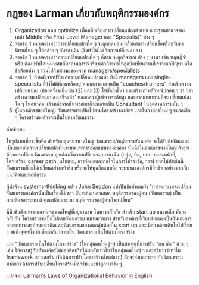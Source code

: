 # กฎของ Larman เกี่ยวกับพฤติกรรมองค์กร

1. Organization แอบ optimize เพื่อหลีกเลี่ยงการเปลี่ยนแปลงตำแหน่งและฐานอำนาจของเหล่า Middle หรือ First-Level Manager และ "Specialist" ต่าง ๆ
1. จากข้อ 1 หมายความว่าการเปลี่ยนแปลงใด ๆ จะถูกลดทอนเหลือแค่การเปลี่ยนชื่อหรือปรับคำนิยามใหม่ ๆ ให้คล้าย ๆ กับของเดิม (ซึ่งทำให้ไม่เกิดการเปลี่ยนแปลง)
1. จากข้อ 1 หมายความว่าความเปลี่ยนแปลงใด ๆ ก็ตาม จะถูกวิจารณ์ ต่าง ๆ นานา เช่น ทฤษฎีจ๋า หรือ ต้องปรับให้เหมาะสมกับสถานการณ์จริง แล้วก็จะทำให้ถูกบิดเบียนจากที่เราจะแก้ปัญหา หรือข้อด้อยต่าง ๆ รวมไปถึงสถานะของพวก managers/specialists
1. จากข้อ 1, ถ้าหลังจากปรับแก้ความเปลี่ยนแปลงแล้ว ยังมี managers และ single-specialists ที่ยังไม่มีที่ลงเหลืออยู่ พวกเขาจะกลายเป็น "coaches/trainers" สำหรับความเปลี่ยนแปลง (บ่อยครั้งจะยิ่งเน้น (2) และ (3) ให้ชัดยิ่งขึ้น) และสร้างภาพลักษณ์ปลอม ๆ ว่า 'เราสร้างความเปลี่ยนแปลงเสร็จแล้ว' หลอกลวงผู้บริหารระดับสูง และความพยายามที่จะเปลี่ยนแปลงใด ๆ ในอนาคต แล้วหลังจากนั้นพวกเขาก็จะกลายเป็น Consultant ในอุตสาหกรรมนั้น ๆ
1. (ในองค์กรขนาดใหญ่) วัฒนธรรมจะเป็นไปตามโครงสร้างองค์กร และในองค์กรใหม่ ๆ ขนาดเล็ก ๆ โครงสร้างองค์กรจะเป็นไปตามวัฒนธรรม

คำอธิบาย:

ในรูปแบบที่ยาวขึ้นคือ สำหรับกลุ่มคนขนาดใหญ่ วัฒนธรรม/พฤติกรรม/แนวคิด จะได้รับอิทธิพลและเป็นผลจากความเปลี่ยนแปลงในระบบและการออกแบบขององค์กร นั่นคือในองค์กรขนาดใหญ่ ถ้าคุณต้องการเปลี่ยนวัฒนธรรม คุณต้องเริ่มจากเปลี่ยนระบบของมัน (กลุ่ม, ทีม, บทบาทและหน้าที่, โครงสร้าง, career path, นโยบาย, การวัดผลและกลไกในการให้รางวัล, ฯลฯ) หากไม่ทำเช่นนี้วัฒนธรรมก็จะไม่เปลี่ยนอย่างแท้จริง หรือจะให้พูดอีกแบบคือ ระบบขององค์กรมีอิทธิพลอย่างมากกับแนวคิดและพฤติกรรม

ผู้นำด้าน systems-thinking อย่าง John Seddon แบ่งปันข้อสังเกตว่า "การพยายามจะเปลี่ยนวัฒนธรรมองค์กรนั้นเป็นเรื่องโง่เขลา มันจะล้มเหลวเสมอ พฤติกรรมของผู้คน (วัฒนธรรม) เป็นผลผลิตของระบบ ถ้าคุณเปลี่ยนระบบ พฤติกรรมของผู้คนก็จะเปลี่ยน"

นี่คือข้อสังเกตจากองค์กรขนาดใหญ่ที่อยู่มานาน ในทางกลับกัน สำหรับ start up ขนาดเล็ก มันจะกลับกัน โครงสร้างจะเป็นไปตามวัฒนธรรม หมายความว่า สำหรับองค์กรที่เรียบง่ายและเป็นกันเองการออกแบบจะสะท้อนแนวคิดและวัฒนธรรมของคนกลุ่มน้อยใน start up และเมื่อองค์กรเติบโตไปเรื่อย ๆ จนถึงจุดหนึ่ง มันก็จะกลับกลายเป็น วัฒนธรรมเป็นไปตามโครงสร้าง

และ "วัฒนธรรมเป็นไปตามโครงสร้าง" (ในกลุ่มคนใหญ่ ๆ) เป็นสาเหตุที่การปรับ "แนวคิด" ล้วน ๆ เช่น ให้ความรู้กับทั้งองค์กรไม่ค่อยติดหรือได้ผลสักเท่าไหร่ในกลุ่มคนใหญ่ ๆ และอธิบายว่าทำไม framework อย่างสกรัม (ที่เน้นการปรับโครงสร้างตั้งแต่แรก) มักจะส่งผลกระทบกับวัฒนธรรมมากกว่า ถ้าการปรับเปลี่ยนโครงสร้างที่สกรัมแนะนำถูกทำจริง ๆ

แปลจาก [Larman's Laws of Organizational Behavior in English](https://www.craiglarman.com/wiki/index.php?title=Larman%27s_Laws_of_Organizational_Behavior)
